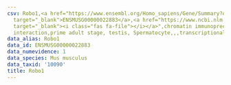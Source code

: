 ```yaml
---
csv: Robo1,<a href="https://www.ensembl.org/Homo_sapiens/Gene/Summary?db=core;g=ENSMUSG00000022883"
  target="_blank">ENSMUSG00000022883</a>,<a href="https://www.ncbi.nlm.nih.gov/pubmed/25450459"
  target="_blank"><i class="fas fa-file"></i></a>",chromatin immunoprecipitation assay,direct
  interaction,prime adult stage, testis, Spermatocyte,,,transcriptional regulation,
data_alias: Robo1
data_id: ENSMUSG00000022883
data_numevidence: 1
data_species: Mus musculus
data_taxid: '10090'
title: Robo1
---
```

